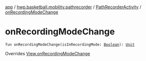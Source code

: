[app](../../index.md) / [hwp.basketball.mobility.pathrecorder](../index.md) / [PathRecorderActivity](index.md) / [onRecordingModeChange](.)

# onRecordingModeChange

`fun onRecordingModeChange(isInRecordingMode: `[`Boolean`](https://kotlinlang.org/api/latest/jvm/stdlib/kotlin/-boolean/index.html)`): `[`Unit`](https://kotlinlang.org/api/latest/jvm/stdlib/kotlin/-unit/index.html)

Overrides [View.onRecordingModeChange](../-path-recorder-activity-contract/-view/on-recording-mode-change.md)

